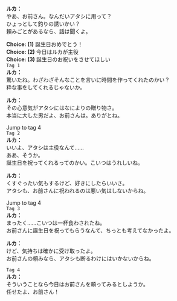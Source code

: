 # 

  
**ルカ：**  
やあ、お前さん。なんだいアタシに用って？  
ひょっとして釣りの誘いかい？  
頼みごとがあるなら、話は聞くよ。  
  
**Choice: (1)**  誕生日おめでとう！  
**Choice: (2)**  今日はルカが主役  
**Choice: (3)**  誕生日のお祝いをさせてほしい  
`Tag 1`  
**ルカ：**  
驚いたね。わざわざそんなことを言いに時間を作ってくれたのかい？  
粋な事をしてくれるじゃないか。  
  
**ルカ：**  
その心意気がアタシにはなによりの贈り物さ。  
本当に大した男だよ、お前さんは。ありがとね。  
  
Jump to tag 4  
`Tag 2`  
**ルカ：**  
いいよ、アタシは主役なんて……  
ああ、そうか。  
誕生日を祝ってくれるってのかい。こいつはうれしいね。  
  
**ルカ：**  
くすぐったい気もするけど、好きにしたらいいさ。  
アタシも、お前さんに祝われるのは悪い気はしないからね。  
  
Jump to tag 4  
`Tag 3`  
**ルカ：**  
まったく……こいつは一杯食わされたね。  
お前さんに誕生日を祝ってもらうなんて、ちっとも考えてなかったよ。  
  
**ルカ：**  
けど、気持ちは確かに受け取ったよ。  
お前さんの頼みなら、アタシも断るわけにはいかないからね。  
  
`Tag 4`  
**ルカ：**  
そういうことなら今日はお前さんを頼ってみるとしようか。  
任せたよ、お前さん！  
